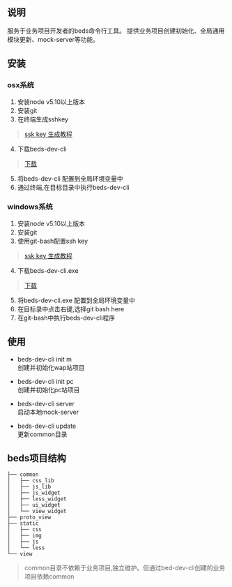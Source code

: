 ## 说明  
服务于业务项目开发者的beds命令行工具。
提供业务项目创建初始化、全局通用模块更新、mock-server等功能。

## 安装  
### osx系统  
1. 安装node v5.10以上版本  
2. 安装git 
3. 在终端生成sshkey  

> [ssk key 生成教程](http://git.corp.doumi.com/help/ssh/README) 

4. 下载beds-dev-cli  

> [下载](http://git.corp.doumi.com/doumi_browser/doc/raw/master/bin/osx/beds-dev-cli)  

5. 将beds-dev-cli 配置到全局环境变量中
6. 通过终端,在目标目录中执行beds-dev-cli

### windows系统  
1. 安装node v5.10以上版本  
2. 安装git  
3. 使用git-bash配置ssh key  

> [ssk key 生成教程](http://git.corp.doumi.com/help/ssh/README)  

4. 下载beds-dev-cli.exe    

> [下载](http://git.corp.doumi.com/doumi_browser/doc/raw/master/bin/windows/beds-dev-cli.exe)  

5. 将beds-dev-cli.exe 配置到全局环境变量中  
6. 在目标录中点击右键,选择git bash here
7. 在git-bash中执行beds-dev-cli程序


## 使用
- beds-dev-cli init m  
创建并初始化wap站项目  

- beds-dev-cli init pc  
创建并初始化pc站项目  

- beds-dev-cli server  
启动本地mock-server 
 
- beds-dev-cli update  
更新common目录

## beds项目结构
```
├── common  
│   ├── css_lib  
│   ├── js_lib  
│   ├── js_widget  
│   ├── less_widget  
│   ├── ui_widget  
│   └── view_widget  
├── proto_view  
├── static  
│   ├── css  
│   ├── img  
│   ├── js  
│   └── less  
└── view  
```
> common目录不依赖于业务项目,独立维护。但通过bed-dev-cli创建的业务项目依赖common  